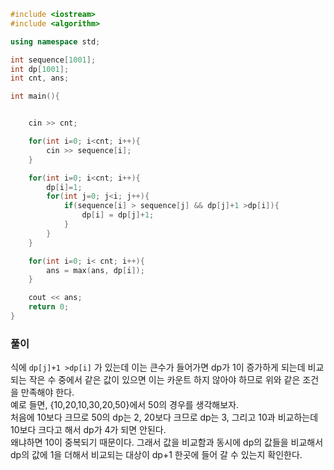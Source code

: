 ```c++
#include <iostream>
#include <algorithm>

using namespace std;

int sequence[1001];
int dp[1001];
int cnt, ans;

int main(){


    cin >> cnt;

    for(int i=0; i<cnt; i++){
        cin >> sequence[i];
    }

    for(int i=0; i<cnt; i++){
        dp[i]=1;
        for(int j=0; j<i; j++){
            if(sequence[i] > sequence[j] && dp[j]+1 >dp[i]){
                dp[i] = dp[j]+1;
            }
        }
    }

    for(int i=0; i< cnt; i++){
        ans = max(ans, dp[i]);
    }

    cout << ans;
    return 0;
}
```

### 풀이
 식에 `dp[j]+1 >dp[i]` 가 있는데 이는 큰수가 들어가면 dp가 1이 증가하게 되는데 비교되는 작은 수 중에서 같은 값이 있으면 이는 카운트 하지 않아야 하므로 위와 같은 조건을 만족해야 한다.     
 예로 들면, {10,20,10,30,20,50}에서 50의 경우를 생각해보자.    
 처음에 10보다 크므로 50의 dp는 2, 20보다 크므로 dp는 3, 그리고 10과 비교하는데 10보다 크다고 해서 dp가 4가 되면 안된다.   
 왜냐하면 10이 중복되기 때문이다. 그래서 값을 비교함과 동시에 dp의 값들을 비교해서 dp의 값에 1을 더해서 비교되는 대상이 dp+1 한곳에 들어 갈 수 있는지 확인한다.     


